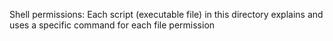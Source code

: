 Shell permissions: Each script (executable file) in this directory explains and uses a specific command for each file permission
